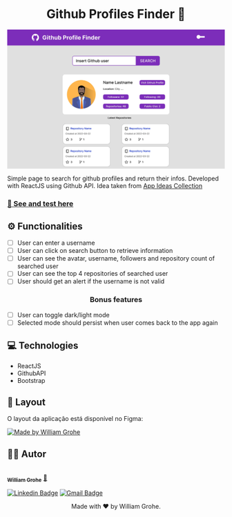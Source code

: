 <h1 align="center">  Github Profiles Finder 🔎</h1>

<img align="center" src="./src/assets/images/layout.jpg">

Simple page to search for github profiles and return their infos.
Developed with ReactJS using Github API.
Idea taken from <a href="https://github.com/florinpop17/app-ideas" target="_blank">App Ideas Collection</a>

<h3><a  href="https://wg-github-profiles-finder.vercel.app/"  target="_blank">🚀 See and test here </a></h3>

## ⚙️ Functionalities
-   [ ] User can enter a username
-   [ ] User can click on search button to retrieve information
-   [ ] User can see the avatar, username, followers and repository count of searched user
-   [ ] User can see the top 4 repositories of searched user
-   [ ] User should get an alert if the username is not valid

<h3 align="center">Bonus features</h3>

-  [ ] User can toggle dark/light mode
-  [ ] Selected mode should persist when user comes back to the app again

## 💻 Technologies
- ReactJS 
- GithubAPI 
- Bootstrap

## 🎨 Layout
O layout da aplicação está disponível no Figma:

<a target="_blank" href="https://www.figma.com/file/K0HCr2QlqwT7GtfzEe1YRs/Github-Profile-Finder?node-id=0%3A1">
  <img alt="Made by William Grohe" src="https://img.shields.io/badge/Acessar%20Layout%20-Figma-%2304D361">
</a>


## 🦸‍♂️ Autor
<a href="https://williamgrohe.github.io/">
 <img align="center" style="border-radius: 50%;" src="https://media-exp1.licdn.com/dms/image/C4E03AQEHPMde8rCohg/profile-displayphoto-shrink_200_200/0/1629258171132?e=1650499200&v=beta&t=w7RNELRblLLDOW1V2UypG3ZF8HjjjesvfKHDYS3d3H8" width="100px;" alt=""/>
 <br />
 <sub><b>William Grohe</b></sub></a> <a href="https://williamgrohe.github.io/" title="Author">🚀</a>
 
[![Linkedin Badge](https://img.shields.io/badge/-William-blue?style=flat-square&logo=Linkedin&logoColor=white&link=https://www.linkedin.com/in/williamgrohe/)](https://www.linkedin.com/in/tgmarinho/) [![Gmail Badge](https://img.shields.io/badge/-Email-c14438?style=flat-square&logo=Gmail&logoColor=white&link=mailto:tgmarinho@gmail.com)](mailto:william.grohe@gmail.com)

<p  align="center">Made with ❤️ by William Grohe.</p>